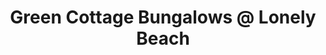 ---
title: Green Cottage Bungalows @ Lonely Beach
category: blog
lat: 11.98949
lng: 102.29807
image: https://s3-us-west-2.amazonaws.com/travels2013/2014-01-25 18:21:21 PST.jpg
observation: 20140125182121PST
---
